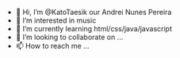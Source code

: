 - 👋 Hi, I’m @KatoTaesik our Andrei Nunes Pereira
- 👀 I’m interested in music
- 🌱 I’m currently learning html/css/java/javascript
- 💞️ I’m looking to collaborate on ...
- 📫 How to reach me ...

<!---
KatoTaesik/KatoTaesik is a ✨ special ✨ repository because its `README.md` (this file) appears on your GitHub profile.
You can click the Preview link to take a look at your changes.
--->
